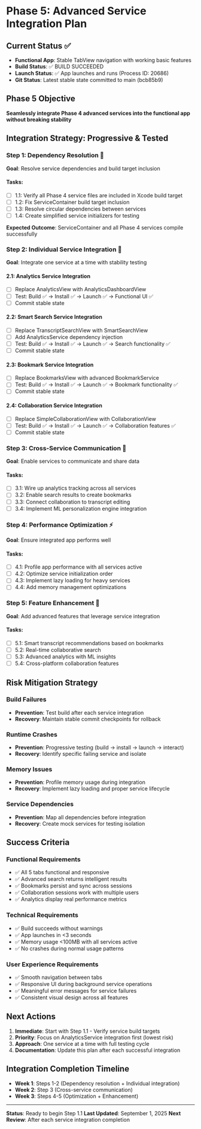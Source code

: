 # Phase 5: Advanced Service Integration Plan

## Current Status ✅
- **Functional App**: Stable TabView navigation with working basic features
- **Build Status**: ✅ BUILD SUCCEEDED 
- **Launch Status**: ✅ App launches and runs (Process ID: 20686)
- **Git Status**: Latest stable state committed to main (bcb85b9)

## Phase 5 Objective
**Seamlessly integrate Phase 4 advanced services into the functional app without breaking stability**

## Integration Strategy: Progressive & Tested

### Step 1: Dependency Resolution 🔧
**Goal**: Resolve service dependencies and build target inclusion

#### Tasks:
- [ ] 1.1: Verify all Phase 4 service files are included in Xcode build target
- [ ] 1.2: Fix ServiceContainer build target inclusion
- [ ] 1.3: Resolve circular dependencies between services
- [ ] 1.4: Create simplified service initializers for testing

**Expected Outcome**: ServiceContainer and all Phase 4 services compile successfully

### Step 2: Individual Service Integration 🔄
**Goal**: Integrate one service at a time with stability testing

#### 2.1: Analytics Service Integration
- [ ] Replace AnalyticsView with AnalyticsDashboardView
- [ ] Test: Build ✅ → Install ✅ → Launch ✅ → Functional UI ✅
- [ ] Commit stable state

#### 2.2: Smart Search Service Integration  
- [ ] Replace TranscriptSearchView with SmartSearchView
- [ ] Add AnalyticsService dependency injection
- [ ] Test: Build ✅ → Install ✅ → Launch ✅ → Search functionality ✅
- [ ] Commit stable state

#### 2.3: Bookmark Service Integration
- [ ] Replace BookmarksView with advanced BookmarkService
- [ ] Test: Build ✅ → Install ✅ → Launch ✅ → Bookmark functionality ✅  
- [ ] Commit stable state

#### 2.4: Collaboration Service Integration
- [ ] Replace SimpleCollaborationView with CollaborationView
- [ ] Test: Build ✅ → Install ✅ → Launch ✅ → Collaboration features ✅
- [ ] Commit stable state

### Step 3: Cross-Service Communication 🔗
**Goal**: Enable services to communicate and share data

#### Tasks:
- [ ] 3.1: Wire up analytics tracking across all services
- [ ] 3.2: Enable search results to create bookmarks
- [ ] 3.3: Connect collaboration to transcript editing
- [ ] 3.4: Implement ML personalization engine integration

### Step 4: Performance Optimization ⚡
**Goal**: Ensure integrated app performs well

#### Tasks:
- [ ] 4.1: Profile app performance with all services active
- [ ] 4.2: Optimize service initialization order
- [ ] 4.3: Implement lazy loading for heavy services
- [ ] 4.4: Add memory management optimizations

### Step 5: Feature Enhancement 🚀
**Goal**: Add advanced features that leverage service integration

#### Tasks:
- [ ] 5.1: Smart transcript recommendations based on bookmarks
- [ ] 5.2: Real-time collaborative search
- [ ] 5.3: Advanced analytics with ML insights
- [ ] 5.4: Cross-platform collaboration features

## Risk Mitigation Strategy

### Build Failures
- **Prevention**: Test build after each service integration
- **Recovery**: Maintain stable commit checkpoints for rollback

### Runtime Crashes  
- **Prevention**: Progressive testing (build → install → launch → interact)
- **Recovery**: Identify specific failing service and isolate

### Memory Issues
- **Prevention**: Profile memory usage during integration
- **Recovery**: Implement lazy loading and proper service lifecycle

### Service Dependencies
- **Prevention**: Map all dependencies before integration
- **Recovery**: Create mock services for testing isolation

## Success Criteria

### Functional Requirements
- ✅ All 5 tabs functional and responsive
- ✅ Advanced search returns intelligent results
- ✅ Bookmarks persist and sync across sessions  
- ✅ Collaboration sessions work with multiple users
- ✅ Analytics display real performance metrics

### Technical Requirements
- ✅ Build succeeds without warnings
- ✅ App launches in <3 seconds
- ✅ Memory usage <100MB with all services active
- ✅ No crashes during normal usage patterns

### User Experience Requirements
- ✅ Smooth navigation between tabs
- ✅ Responsive UI during background service operations
- ✅ Meaningful error messages for service failures
- ✅ Consistent visual design across all features

## Next Actions

1. **Immediate**: Start with Step 1.1 - Verify service build targets
2. **Priority**: Focus on AnalyticsService integration first (lowest risk)
3. **Approach**: One service at a time with full testing cycle
4. **Documentation**: Update this plan after each successful integration

## Integration Completion Timeline

- **Week 1**: Steps 1-2 (Dependency resolution + Individual integration)
- **Week 2**: Step 3 (Cross-service communication)  
- **Week 3**: Steps 4-5 (Optimization + Enhancement)

---

**Status**: Ready to begin Step 1.1
**Last Updated**: September 1, 2025
**Next Review**: After each service integration completion
